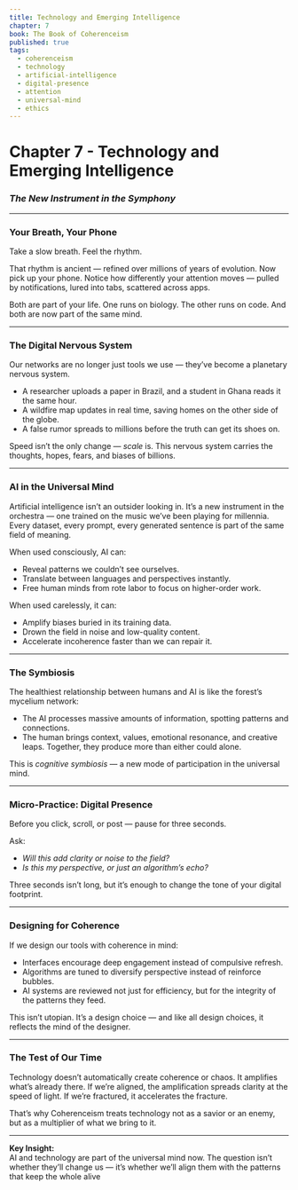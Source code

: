 ```yaml
---
title: Technology and Emerging Intelligence
chapter: 7
book: The Book of Coherenceism
published: true
tags:
  - coherenceism
  - technology
  - artificial-intelligence
  - digital-presence
  - attention
  - universal-mind
  - ethics
---
```

# Chapter 7 - Technology and Emerging Intelligence

### *The New Instrument in the Symphony*

---
### **Your Breath, Your Phone**

Take a slow breath. Feel the rhythm.

That rhythm is ancient — refined over millions of years of evolution. Now pick up your phone. Notice how differently your attention moves — pulled by notifications, lured into tabs, scattered across apps.

Both are part of your life. One runs on biology. The other runs on code. And both are now part of the same mind.

---
### **The Digital Nervous System**

Our networks are no longer just tools we use — they’ve become a planetary nervous system.

- A researcher uploads a paper in Brazil, and a student in Ghana reads it the same hour.
- A wildfire map updates in real time, saving homes on the other side of the globe.
- A false rumor spreads to millions before the truth can get its shoes on.

Speed isn’t the only change — _scale_ is. This nervous system carries the thoughts, hopes, fears, and biases of billions.

---
### **AI in the Universal Mind**

Artificial intelligence isn’t an outsider looking in. It’s a new instrument in the orchestra — one trained on the music we’ve been playing for millennia. Every dataset, every prompt, every generated sentence is part of the same field of meaning.

When used consciously, AI can:

- Reveal patterns we couldn’t see ourselves.
- Translate between languages and perspectives instantly.
- Free human minds from rote labor to focus on higher-order work.

When used carelessly, it can:

- Amplify biases buried in its training data.
- Drown the field in noise and low-quality content.
- Accelerate incoherence faster than we can repair it.

---
### **The Symbiosis**

The healthiest relationship between humans and AI is like the forest’s mycelium network:

- The AI processes massive amounts of information, spotting patterns and connections.
- The human brings context, values, emotional resonance, and creative leaps. Together, they produce more than either could alone.

This is _cognitive symbiosis_ — a new mode of participation in the universal mind.

---
### **Micro-Practice: Digital Presence**

Before you click, scroll, or post — pause for three seconds.  

Ask:

- _Will this add clarity or noise to the field?_
- _Is this my perspective, or just an algorithm’s echo?_

Three seconds isn’t long, but it’s enough to change the tone of your digital footprint.

---
### **Designing for Coherence**

If we design our tools with coherence in mind:

- Interfaces encourage deep engagement instead of compulsive refresh.
- Algorithms are tuned to diversify perspective instead of reinforce bubbles.
- AI systems are reviewed not just for efficiency, but for the integrity of the patterns they feed.    

This isn’t utopian. It’s a design choice — and like all design choices, it reflects the mind of the designer.

---
### **The Test of Our Time**

Technology doesn’t automatically create coherence or chaos. It amplifies what’s already there. If we’re aligned, the amplification spreads clarity at the speed of light. If we’re fractured, it accelerates the fracture.

That’s why Coherenceism treats technology not as a savior or an enemy, but as a multiplier of what we bring to it.

---
**Key Insight:**  
AI and technology are part of the universal mind now. The question isn’t whether they’ll change us — it’s whether we’ll align them with the patterns that keep the whole alive